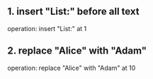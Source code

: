 ## 1. insert "List:" before all text
operation: insert "List:" at 1

## 2. replace "Alice" with "Adam"
operation: replace "Alice" with "Adam" at 10